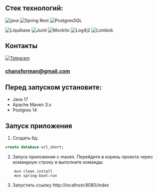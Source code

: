 ## Стек технологий:

![java](https://img.shields.io/badge/Java--17-ED8B00?style=for-the-badge&logo=java&logoColor=white)
![Spring Rest](https://img.shields.io/badge/Spring_Boot--2.7.0-F2F4F9?style=for-the-badge&logo=spring-boot)
![PostgresSQL](https://img.shields.io/badge/PostgreSQL--42.3.6-316192?style=for-the-badge&logo=postgresql&logoColor=white)

![Liquibase](https://img.shields.io/badge/Liquibase-4.17.2-red)
![Junit](https://img.shields.io/badge/JUNIT-4.13.1-orange)
![Mockito](https://img.shields.io/badge/MOCKITO-3.5.13-red)
![Log4j2](https://img.shields.io/badge/Log4j-2.18.0-green)
![Lombok](https://img.shields.io/badge/Lombok-1.18.24-white)

## Контакты
[![Telegram](https://img.shields.io/badge/TELEGRAM-26A5E4?style=for-the-badge&logo=telegram&logoColor=white)](https://t.me/romanka3)

### chansforman@gmail.com

## Перед запуском установите:

- Java 17
- Apache Maven 3.x
- Postgres 14


## Запуск приложения

1. Создать бд:
```sql
create database url_short;
```

2. Запуск приложения с maven. Перейдите в корень проекта через командную строку и выполните команды:
```
    mvn clean install
    mvn spring-boot:run
```
3. Запустить ссылку http://localhost:8080/index